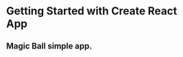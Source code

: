 # Getting Started with Create React App

## Magic Ball simple app.

<a href="./public/image/img.png" />

